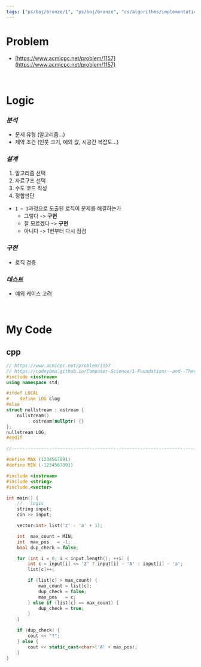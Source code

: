 ```yaml
---
tags: ["ps/boj/bronze/1", "ps/boj/bronze", "cs/algorithms/implementation/ps","cs/algorithms/string/ps"]
---
```


# Problem
- [https://www.acmicpc.net/problem/1157](https://www.acmicpc.net/problem/1157)

<br/>

# Logic

### *분석*
- 문제 유형 (알고리즘...)
- 제약 조건 (인풋 크기, 예외 값, 시공간 복잡도...)

### *설계*
1. 알고리즘 선택
2. 자료구조 선택
3. 수도 코드 작성
4. 정합판단
  - `1 ~ 3`과정으로 도출된 로직이 문제를 해결하는가
    - 그렇다 -> **구현**
    - 잘 모르겠다 -> **구현**
    - 아니다 -> 1번부터 다시 점검

### *구현*
- 로직 검증

### *테스트*
- 예외 케이스 고려

<br/>

# My Code
## cpp
```cpp title="boj/1157.cpp"
// https://www.acmicpc.net/problem/1157
// https://codeyoma.github.io/Computer-Science/1-Foundations--and--Theory/Algorithms/ps/boj/1157/1157
#include <iostream>
using namespace std;

#ifdef LOCAL
#    define LOG clog
#else
struct nullstream : ostream {
    nullstream()
        : ostream(nullptr) {}
};
nullstream LOG;
#endif

//--------------------------------------------------------------------------------------------------

#define MAX (1234567891)
#define MIN (-1234567891)

#include <iostream>
#include <string>
#include <vector>

int main() {
    //   logic
    string input;
    cin >> input;

    vector<int> list('z' - 'a' + 1);

    int  max_count = MIN;
    int  max_pos   = -1;
    bool dup_check = false;

    for (int i = 0; i < input.length(); ++i) {
        int c = input[i] <= 'Z' ? input[i] - 'A' : input[i] - 'a';
        list[c]++;

        if (list[c] > max_count) {
            max_count = list[c];
            dup_check = false;
            max_pos   = c;
        } else if (list[c] == max_count) {
            dup_check = true;
        }
    }

    if (dup_check) {
        cout << "?";
    } else {
        cout << static_cast<char>('A' + max_pos);
    }
}

```
